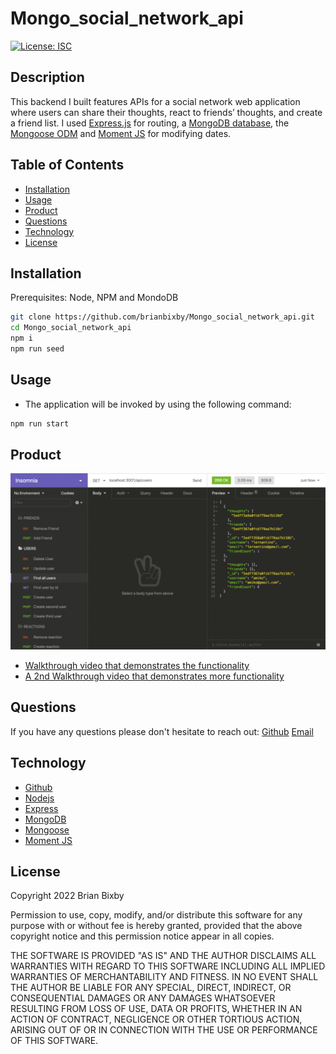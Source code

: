 # Mongo_social_network_api

[![License: ISC](https://img.shields.io/badge/License-ISC-blue.svg)](https://opensource.org/licenses/ISC)

## Description

This backend I built features APIs for a social network web application where users can share their thoughts, react to friends’ thoughts, and create a friend list. I used [Express.js](https://www.npmjs.com/package/express) for routing, a [MongoDB database](https://www.mongodb.com/docs/manual/tutorial/getting-started/), the [Mongoose ODM](https://www.npmjs.com/package/mongoose) and [Moment JS](https://momentjs.com/) for modifying dates.

## Table of Contents

- [Installation](#installation)
- [Usage](#usage)
- [Product](#product)
- [Questions](#questions)
- [Technology](#technology)
- [License](#license)

## Installation

Prerequisites: Node, NPM and MondoDB

```bash
git clone https://github.com/brianbixby/Mongo_social_network_api.git
cd Mongo_social_network_api
npm i
npm run seed
```

## Usage

- The application will be invoked by using the following command:

```bash
npm run start
```

## Product

![A screen shot of the api in use.](./assets/demo.gif)

- [Walkthrough video that demonstrates the functionality](https://watch.screencastify.com/v/B5RZlQL6L1LtQNNXl1ry)
- [A 2nd Walkthrough video that demonstrates more functionality](https://watch.screencastify.com/v/76QJVv7YRPiDtfcl57p5)

## Questions

If you have any questions please don't hesitate to reach out:
[Github](https://github.com/brianbixby)
[Email](mailto:brianbixby0@gmail.com)

## Technology

- [Github](https://github.com/brianbixby/Mongo_social_network_api)
- [Nodejs](https://nodejs.org/en/)
- [Express](https://expressjs.com/)
- [MongoDB](https://www.mongodb.com/docs/manual/tutorial/getting-started/)
- [Mongoose](https://www.npmjs.com/package/mongoose)
- [Moment JS](https://momentjs.com/)

## License

Copyright 2022 Brian Bixby

Permission to use, copy, modify, and/or distribute this software for any purpose with or without fee is hereby granted, provided that the above copyright notice and this permission notice appear in all copies.

THE SOFTWARE IS PROVIDED "AS IS" AND THE AUTHOR DISCLAIMS ALL WARRANTIES WITH REGARD TO THIS SOFTWARE INCLUDING ALL IMPLIED WARRANTIES OF MERCHANTABILITY AND FITNESS. IN NO EVENT SHALL THE AUTHOR BE LIABLE FOR ANY SPECIAL, DIRECT, INDIRECT, OR CONSEQUENTIAL DAMAGES OR ANY DAMAGES WHATSOEVER RESULTING FROM LOSS OF USE, DATA OR PROFITS, WHETHER IN AN ACTION OF CONTRACT, NEGLIGENCE OR OTHER TORTIOUS ACTION, ARISING OUT OF OR IN CONNECTION WITH THE USE OR PERFORMANCE OF THIS SOFTWARE.